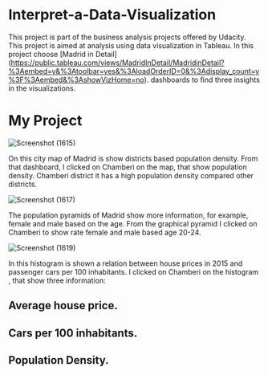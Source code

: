 # Interpret-a-Data-Visualization

This project is part of the business analysis projects offered by Udacity.
This project is aimed at analysis using data visualization in Tableau.
In this project choose [Madrid in Detail] (https://public.tableau.com/views/MadridInDetail/MadridinDetail?%3Aembed=y&%3Atoolbar=yes&%3AloadOrderID=0&%3Adisplay_count=y%3F%3Aembed&%3AshowVizHome=no). dashboards to find three
insights in the visualizations.

# My Project

![Screenshot (1615)](https://user-images.githubusercontent.com/70021800/230786088-343244a7-12d5-4f65-ba25-5306bc09b9e3.png)

On this city map of Madrid is show districts based population density. 
From that dashboard, I clicked on Chamberi on the map, that show 
population density. Chamberi district it has a high population density 
compared other districts.

![Screenshot (1617)](https://user-images.githubusercontent.com/70021800/230786200-ca7a6841-0f73-48fb-bcbb-50b4b17ddb30.png)

The population pyramids of Madrid show more information, for example, 
female and male based on the age. From the graphical pyramid I clicked 
on Chamberi to show rate female and male based age 20-24.

![Screenshot (1619)](https://user-images.githubusercontent.com/70021800/230786233-a0dc2022-35d0-4663-90ef-2fee34222d8f.png)


In this histogram is shown a relation between house prices in 2015 and 
passenger cars per 100 inhabitants. I clicked on Chamberi on the
histogram , that show three information:
## Average house price.
## Cars per 100 inhabitants.
## Population Density.



